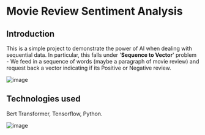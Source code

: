 # Movie Review Sentiment Analysis

## Introduction
This is a simple project to demonstrate the power of AI when dealing with sequential data. In particular, this falls under '**Sequence to Vector**' problem - We feed in a sequence of words (maybe a paragraph of movie review) and request back a vector indicating if its Positive or Negative review.

![image](https://user-images.githubusercontent.com/93938450/166919216-1a81c892-b9f5-4f95-ae1e-e7aeccd21cc2.png)

## Technologies used
Bert Transformer, Tensorflow, Python.



![image](https://user-images.githubusercontent.com/93938450/166940217-b169a11f-7b61-42ae-8551-d128b13b51ff.png)

